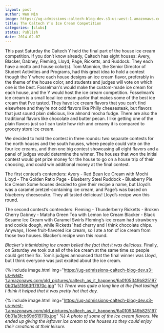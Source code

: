 ```yaml
---
layout: post
author: Wen Min
image: https://ug-admissions-caltech-blog-dev.s3-us-west-1.amazonaws.com/old_pictures/caltech_as_it_happens/6a0105349b8251970b01a3fcb69c9a970b.jpg
title: The Caltech Y’s Ice Cream Competition
categories: [clubs]
status: Publish
date: 2014-02-07
---
```


This past Saturday the Caltech Y held the final part of the house ice cream competition. If you don’t know already, Caltech has eight houses: Avery, Blacker, Dabney, Fleming, Lloyd, Page, Ricketts, and Ruddock. They each have a motto and house color(s). Tom Mannion, the Senior Director of Student Activities and Programs, had this great idea to hold a contest though the Y where each house designs an ice cream flavor, preferably in the theme of the house color, and students and judges will vote on which one is the best. Fosselman's would make the custom-made ice cream for each house, and the Y would host the ice cream competition. Fosselman’s ice cream is a small local ice cream parlor that makes some of the best ice cream that I’ve tasted. They have ice cream flavors that you can’t find elsewhere and they’re not odd flavors like Philly cheesesteak, but flavors that just sound plain delicious, like almond mocha fudge. There are also the traditional flavors like chocolate and butter pecan. I like getting one of the plain flavors just so I can taste how rich and creamy it is compared to grocery store ice cream.

We decided to hold the contest in three rounds: two separate contests for the north houses and the south houses, where people could vote on the four ice creams, and then one big contest showcasing all eight flavors and a panel of judges would determine the winner. The houses that won the initial contest would get prize money for the house to go on a house trip of their choosing, and could win additional money at the final contest.

The first contest’s contenders:
Avery - Red Bean Ice Cream with Mochi
Lloyd - The Golden Ratio
Page - Blueberry Steel
Ruddock - Blueberry Pie Ice Cream
Some houses decided to give their recipe a name, but Lloyd’s was a caramel pretzel-containing ice cream, and Page’s was based on blueberry cheesecake. They all tasted delicious! Lloyd’s recipe won this round.

The second contest’s contenders:
Fleming - Thunderberry
Ricketts - Broken Cherry
Dabney - Matcha Green Tea with Lemon Ice Cream
Blacker - Black Sesame Ice Cream with Caramel Swirls
Fleming’s ice cream had strawberry and cookie dough, while Ricketts’ had cherry and I think chocolate chips. Anyways, I love fruit-flavored ice cream, so I ate a ton of ice cream from those two houses. Blacker’s recipe won this round.

*Blacker's intimidating ice cream belied the fact that it was delicious.*
Finally, on Saturday we took out all of the ice cream at the same time so people could get their fix. Tom’s judges announced that the final winner was Lloyd, but I think everyone was just excited about the ice cream.


{% include image.html img="https://ug-admissions-caltech-blog-dev.s3-us-west-1.amazonaws.com/old_pictures/caltech_as_it_happens/6a0105349b8251970b01a511663ff7970c.jpg" %}
*There was quite a long line at the final tasting! I think it helped that it was pretty hot that day.*


{% include image.html img="https://ug-admissions-caltech-blog-dev.s3-us-west-1.amazonaws.com/old_pictures/caltech_as_it_happens/6a0105349b8251970b01a3fcb69d61970b.jpg" %}
*A photo of some of the ice cream flavors. We ended up giving the leftover ice cream to the houses so they could enjoy their creations at their leisure.*
